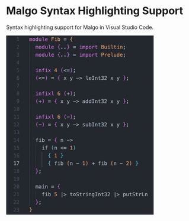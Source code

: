 # Malgo Syntax Highlighting Support

Syntax highlighting support for Malgo in Visual Studio Code.

![Syntax highlight](images/syntax-highlight.png)
